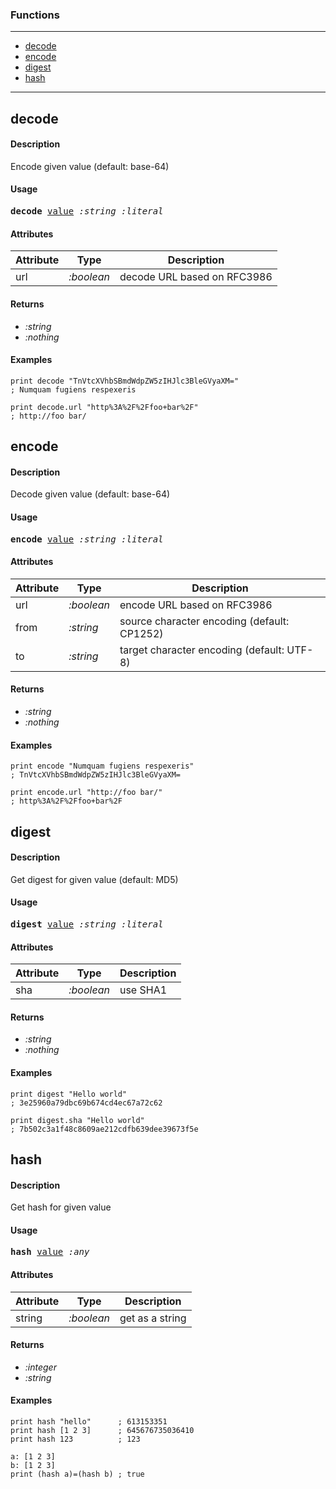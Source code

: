 ### Functions

---

<!--ts-->
   * [decode](#decode)
   * [encode](#encode)
   * [digest](#digest)
   * [hash](#hash)
<!--te-->

---


## decode

#### Description

Encode given value (default: base-64)

#### Usage

<pre>
<b>decode</b> <ins>value</ins> <i>:string</i> <i>:literal</i>
</pre>
#### Attributes

|Attribute|Type|Description|
|---|---|---|
|url|<i>:boolean</i>|decode URL based on RFC3986|

#### Returns

- *:string*
- *:nothing*

#### Examples

```red
print decode "TnVtcXVhbSBmdWdpZW5zIHJlc3BleGVyaXM="
; Numquam fugiens respexeris

print decode.url "http%3A%2F%2Ffoo+bar%2F"
; http://foo bar/
```

## encode

#### Description

Decode given value (default: base-64)

#### Usage

<pre>
<b>encode</b> <ins>value</ins> <i>:string</i> <i>:literal</i>
</pre>
#### Attributes

|Attribute|Type|Description|
|---|---|---|
|url|<i>:boolean</i>|encode URL based on RFC3986|
|from|<i>:string</i>|source character encoding (default: CP1252)|
|to|<i>:string</i>|target character encoding (default: UTF-8)|

#### Returns

- *:string*
- *:nothing*

#### Examples

```red
print encode "Numquam fugiens respexeris"
; TnVtcXVhbSBmdWdpZW5zIHJlc3BleGVyaXM=

print encode.url "http://foo bar/"
; http%3A%2F%2Ffoo+bar%2F
```

## digest

#### Description

Get digest for given value (default: MD5)

#### Usage

<pre>
<b>digest</b> <ins>value</ins> <i>:string</i> <i>:literal</i>
</pre>
#### Attributes

|Attribute|Type|Description|
|---|---|---|
|sha|<i>:boolean</i>|use SHA1|

#### Returns

- *:string*
- *:nothing*

#### Examples

```red
print digest "Hello world"
; 3e25960a79dbc69b674cd4ec67a72c62

print digest.sha "Hello world"
; 7b502c3a1f48c8609ae212cdfb639dee39673f5e
```

## hash

#### Description

Get hash for given value

#### Usage

<pre>
<b>hash</b> <ins>value</ins> <i>:any</i>
</pre>
#### Attributes

|Attribute|Type|Description|
|---|---|---|
|string|<i>:boolean</i>|get as a string|

#### Returns

- *:integer*
- *:string*

#### Examples

```red
print hash "hello"      ; 613153351
print hash [1 2 3]      ; 645676735036410
print hash 123          ; 123

a: [1 2 3]
b: [1 2 3]
print (hash a)=(hash b) ; true
```